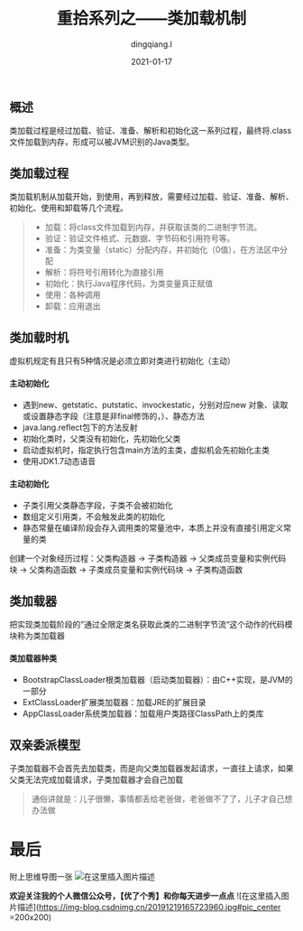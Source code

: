 ﻿---
layout:     post
title:      重拾系列之——类加载机制
subtitle:   
date:       2021-01-17
author:     dingqiang.l
header-img: img/post-bg-cook.jpg
catalog: true
tags:
    - Java
---
## 概述
类加载过程是经过加载、验证、准备、解析和初始化这一系列过程，最终将.class文件加载到内存，形成可以被JVM识别的Java类型。

## 类加载过程
类加载机制从加载开始，到使用，再到释放，需要经过加载、验证、准备、解析、初始化、使用和卸载等几个流程。

> - 加载：将class文件加载到内存，并获取该类的二进制字节流。 
> - 验证：验证文件格式、元数据、字节码和引用符号等。
> - 准备：为类变量（static）分配内存，并初始化（0值），在方法区中分配
> - 解析：将符号引用转化为直接引用
> - 初始化：执行Java程序代码，为类变量真正赋值
> - 使用：各种调用
> - 卸载：应用退出

## 类加载时机
虚拟机规定有且只有5种情况是必须立即对类进行初始化（主动）

#### 主动初始化
 - 遇到new、getstatic、putstatic、invockestatic，分别对应new 对象、读取或设置静态字段（注意是非final修饰的，）、静态方法
 - java.lang.reflect包下的方法反射
 - 初始化类时，父类没有初始化，先初始化父类
 - 启动虚拟机时，指定执行包含main方法的主类，虚拟机会先初始化主类
 - 使用JDK1.7动态语音
#### 主动初始化
 - 子类引用父类静态字段，子类不会被初始化
 - 数组定义引用类，不会触发此类的初始化
 - 静态常量在编译阶段会存入调用类的常量池中，本质上并没有直接引用定义常量的类

创建一个对象经历过程：父类构造器 -> 子类构造器 -> 父类成员变量和实例代码块 -> 父类构造函数 ->  子类成员变量和实例代码块 -> 子类构造函数
## 类加载器
把实现类加载阶段的”通过全限定类名获取此类的二进制字节流“这个动作的代码模块称为类加载器
#### 类加载器种类
 - BootstrapClassLoader根类加载器（启动类加载器）：由C++实现，是JVM的一部分
 - ExtClassLoader扩展类加载器：加载JRE的扩展目录
 - AppClassLoader系统类加载器：加载用户类路径ClassPath上的类库

## 双亲委派模型
子类加载器不会首先去加载类，而是向父类加载器发起请求，一直往上请求，如果父类无法完成加载请求，子类加载器才会自己加载

> 通俗讲就是：儿子很懒，事情都丢给老爸做，老爸做不了了，儿子才自己想办法做

# 最后

附上思维导图一张
![在这里插入图片描述](https://img-blog.csdnimg.cn/2021011623420043.png)

**欢迎关注我的个人微信公众号，【优了个秀】和你每天进步一点点**
![在这里插入图片描述](https://img-blog.csdnimg.cn/20191219165723960.jpg#pic_center =200x200)


